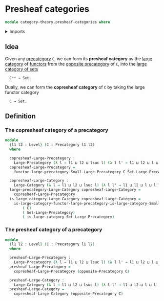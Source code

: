# Presheaf categories

```agda
module category-theory.presheaf-categories where
```

<details><summary>Imports</summary>

```agda
open import category-theory.category-of-functors-from-small-to-large-categories
open import category-theory.large-categories
open import category-theory.large-precategories
open import category-theory.opposite-precategories
open import category-theory.precategories
open import category-theory.precategory-of-functors-from-small-to-large-precategories

open import foundation.category-of-sets
open import foundation.universe-levels
```

</details>

## Idea

Given any [precategory](category-theory.precategories.md) `C`, we can form its
**presheaf category** as the
[large category](category-theory.large-categories.md) of
[functors](category-theory.functors-from-small-to-large-precategories.md) from
the [opposite precategory](category-theory.opposite-precategories.md) of `C`,
into the [large category of sets](foundation.category-of-sets.md)

```text
  Cᵒᵖ → Set.
```

Dually, we can form the **copresheaf category** of `C` by taking the large
functor category

```text
  C → Set.
```

## Definition

### The copresheaf category of a precategory

```agda
module _
  {l1 l2 : Level} (C : Precategory l1 l2)
  where

  copresheaf-Large-Precategory :
    Large-Precategory (λ l → l1 ⊔ l2 ⊔ lsuc l) (λ l l' → l1 ⊔ l2 ⊔ l ⊔ l')
  copresheaf-Large-Precategory =
    functor-large-precategory-Small-Large-Precategory C Set-Large-Precategory

  copresheaf-Large-Category :
    Large-Category (λ l → l1 ⊔ l2 ⊔ lsuc l) (λ l l' → l1 ⊔ l2 ⊔ l ⊔ l')
  large-precategory-Large-Category copresheaf-Large-Category =
    copresheaf-Large-Precategory
  is-large-category-Large-Category copresheaf-Large-Category =
    is-large-category-functor-large-precategory-is-large-category-Small-Large-Precategory
        ( C)
        ( Set-Large-Precategory)
        ( is-large-category-Set-Large-Precategory)
```

### The presheaf category of a precategory

```agda
module _
  {l1 l2 : Level} (C : Precategory l1 l2)
  where

  presheaf-Large-Precategory :
    Large-Precategory (λ l → l1 ⊔ l2 ⊔ lsuc l) (λ l l' → l1 ⊔ l2 ⊔ l ⊔ l')
  presheaf-Large-Precategory =
    copresheaf-Large-Precategory (opposite-Precategory C)

  presheaf-Large-Category :
    Large-Category (λ l → l1 ⊔ l2 ⊔ lsuc l) (λ l l' → l1 ⊔ l2 ⊔ l ⊔ l')
  presheaf-Large-Category =
    copresheaf-Large-Category (opposite-Precategory C)
```
